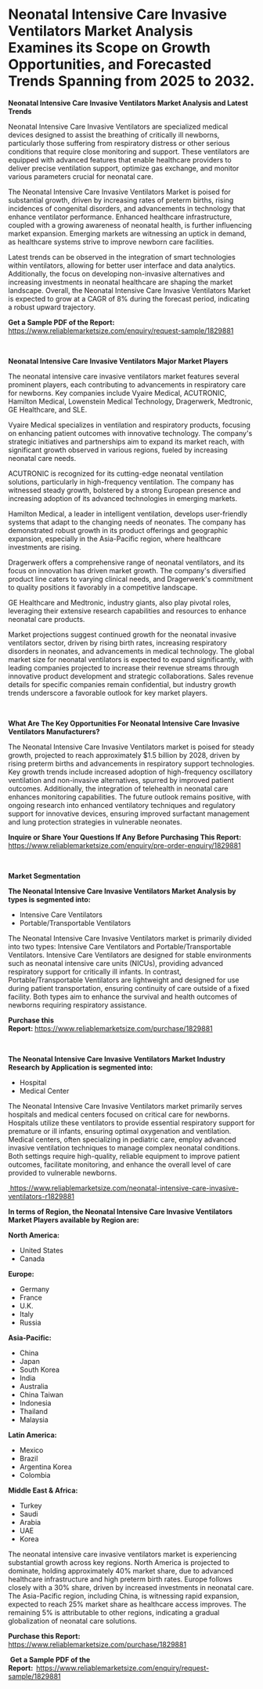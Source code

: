 <p><h1>Neonatal Intensive Care Invasive Ventilators Market Analysis Examines its Scope on Growth Opportunities, and Forecasted Trends Spanning from 2025 to 2032.</h1></p><p><strong>Neonatal Intensive Care Invasive Ventilators Market Analysis and Latest Trends</strong></p>
<p><p>Neonatal Intensive Care Invasive Ventilators are specialized medical devices designed to assist the breathing of critically ill newborns, particularly those suffering from respiratory distress or other serious conditions that require close monitoring and support. These ventilators are equipped with advanced features that enable healthcare providers to deliver precise ventilation support, optimize gas exchange, and monitor various parameters crucial for neonatal care.</p><p>The Neonatal Intensive Care Invasive Ventilators Market is poised for substantial growth, driven by increasing rates of preterm births, rising incidences of congenital disorders, and advancements in technology that enhance ventilator performance. Enhanced healthcare infrastructure, coupled with a growing awareness of neonatal health, is further influencing market expansion. Emerging markets are witnessing an uptick in demand, as healthcare systems strive to improve newborn care facilities.</p><p>Latest trends can be observed in the integration of smart technologies within ventilators, allowing for better user interface and data analytics. Additionally, the focus on developing non-invasive alternatives and increasing investments in neonatal healthcare are shaping the market landscape. Overall, the Neonatal Intensive Care Invasive Ventilators Market is expected to grow at a CAGR of 8% during the forecast period, indicating a robust upward trajectory.</p></p>
<p><strong>Get a Sample PDF of the Report:&nbsp;</strong> <a href="https://www.reliablemarketsize.com/enquiry/request-sample/1829881?utm_campaign=2626&utm_medium=2&utm_source=Github&utm_content=ia&utm_term=14042025&utm_id=neonatal-intensive-care-invasive-ventilators">https://www.reliablemarketsize.com/enquiry/request-sample/1829881</a></p>
<p>&nbsp;</p>
<p><strong>Neonatal Intensive Care Invasive Ventilators Major Market Players</strong></p>
<p><p>The neonatal intensive care invasive ventilators market features several prominent players, each contributing to advancements in respiratory care for newborns. Key companies include Vyaire Medical, ACUTRONIC, Hamilton Medical, Lowenstein Medical Technology, Dragerwerk, Medtronic, GE Healthcare, and SLE.</p><p>Vyaire Medical specializes in ventilation and respiratory products, focusing on enhancing patient outcomes with innovative technology. The company's strategic initiatives and partnerships aim to expand its market reach, with significant growth observed in various regions, fueled by increasing neonatal care needs.</p><p>ACUTRONIC is recognized for its cutting-edge neonatal ventilation solutions, particularly in high-frequency ventilation. The company has witnessed steady growth, bolstered by a strong European presence and increasing adoption of its advanced technologies in emerging markets.</p><p>Hamilton Medical, a leader in intelligent ventilation, develops user-friendly systems that adapt to the changing needs of neonates. The company has demonstrated robust growth in its product offerings and geographic expansion, especially in the Asia-Pacific region, where healthcare investments are rising.</p><p>Dragerwerk offers a comprehensive range of neonatal ventilators, and its focus on innovation has driven market growth. The company's diversified product line caters to varying clinical needs, and Dragerwerk's commitment to quality positions it favorably in a competitive landscape.</p><p>GE Healthcare and Medtronic, industry giants, also play pivotal roles, leveraging their extensive research capabilities and resources to enhance neonatal care products.</p><p>Market projections suggest continued growth for the neonatal invasive ventilators sector, driven by rising birth rates, increasing respiratory disorders in neonates, and advancements in medical technology. The global market size for neonatal ventilators is expected to expand significantly, with leading companies projected to increase their revenue streams through innovative product development and strategic collaborations. Sales revenue details for specific companies remain confidential, but industry growth trends underscore a favorable outlook for key market players.</p></p>
<p>&nbsp;</p>
<p><strong>What Are The Key Opportunities For Neonatal Intensive Care Invasive Ventilators Manufacturers?</strong></p>
<p><p>The Neonatal Intensive Care Invasive Ventilators market is poised for steady growth, projected to reach approximately $1.5 billion by 2028, driven by rising preterm births and advancements in respiratory support technologies. Key growth trends include increased adoption of high-frequency oscillatory ventilation and non-invasive alternatives, spurred by improved patient outcomes. Additionally, the integration of telehealth in neonatal care enhances monitoring capabilities. The future outlook remains positive, with ongoing research into enhanced ventilatory techniques and regulatory support for innovative devices, ensuring improved surfactant management and lung protection strategies in vulnerable neonates.</p></p>
<p><strong>Inquire or Share Your Questions If Any Before Purchasing This Report:</strong> <a href="https://www.reliablemarketsize.com/enquiry/pre-order-enquiry/1829881?utm_campaign=2626&utm_medium=2&utm_source=Github&utm_content=ia&utm_term=14042025&utm_id=neonatal-intensive-care-invasive-ventilators">https://www.reliablemarketsize.com/enquiry/pre-order-enquiry/1829881</a></p>
<p>&nbsp;</p>
<p><strong>Market Segmentation</strong></p>
<p><strong>The Neonatal Intensive Care Invasive Ventilators Market Analysis by types is segmented into:</strong></p>
<p><ul><li>Intensive Care Ventilators</li><li>Portable/Transportable Ventilators</li></ul></p>
<p><p>The Neonatal Intensive Care Invasive Ventilators market is primarily divided into two types: Intensive Care Ventilators and Portable/Transportable Ventilators. Intensive Care Ventilators are designed for stable environments such as neonatal intensive care units (NICUs), providing advanced respiratory support for critically ill infants. In contrast, Portable/Transportable Ventilators are lightweight and designed for use during patient transportation, ensuring continuity of care outside of a fixed facility. Both types aim to enhance the survival and health outcomes of newborns requiring respiratory assistance.</p></p>
<p><strong>Purchase this Report:&nbsp;</strong><a href="https://www.reliablemarketsize.com/purchase/1829881?utm_campaign=2626&utm_medium=2&utm_source=Github&utm_content=ia&utm_term=14042025&utm_id=neonatal-intensive-care-invasive-ventilators">https://www.reliablemarketsize.com/purchase/1829881</a></p>
<p>&nbsp;</p>
<p><strong>The Neonatal Intensive Care Invasive Ventilators Market Industry Research by Application is segmented into:</strong></p>
<p><ul><li>Hospital</li><li>Medical Center</li></ul></p>
<p><p>The Neonatal Intensive Care Invasive Ventilators market primarily serves hospitals and medical centers focused on critical care for newborns. Hospitals utilize these ventilators to provide essential respiratory support for premature or ill infants, ensuring optimal oxygenation and ventilation. Medical centers, often specializing in pediatric care, employ advanced invasive ventilation techniques to manage complex neonatal conditions. Both settings require high-quality, reliable equipment to improve patient outcomes, facilitate monitoring, and enhance the overall level of care provided to vulnerable newborns.</p></p>
<p><a href="https://www.reliablemarketsize.com/neonatal-intensive-care-invasive-ventilators-r1829881?utm_campaign=2626&utm_medium=2&utm_source=Github&utm_content=ia&utm_term=14042025&utm_id=neonatal-intensive-care-invasive-ventilators">&nbsp;https://www.reliablemarketsize.com/neonatal-intensive-care-invasive-ventilators-r1829881</a></p>
<p><strong>In terms of Region, the Neonatal Intensive Care Invasive Ventilators Market Players available by Region are:</strong></p>
<p>
    <p> <strong> North America: </strong>
        <ul>
            <li>United States</li>
            <li>Canada</li>
        </ul>
        </p> 
    <p> <strong> Europe: </strong>
        <ul>
            <li>Germany</li>
            <li>France</li>
            <li>U.K.</li>
            <li>Italy</li>
            <li>Russia</li>
        </ul>
        </p> 
    <p> <strong> Asia-Pacific: </strong>
        <ul>
            <li>China</li>
            <li>Japan</li>
            <li>South Korea</li>
            <li>India</li>
            <li>Australia</li>
            <li>China Taiwan</li>
            <li>Indonesia</li>
            <li>Thailand</li>
            <li>Malaysia</li>
        </ul>
        </p> 
    <p> <strong> Latin America: </strong>
        <ul>
            <li>Mexico</li>
            <li>Brazil</li>
            <li>Argentina Korea</li>
            <li>Colombia</li>
        </ul>
        </p> 
    <p> <strong> Middle East & Africa: </strong>
        <ul>
            <li>Turkey</li>
            <li>Saudi</li>
            <li>Arabia</li>
            <li>UAE</li>
            <li>Korea</li>
        </ul>
    </p>
    </p>
<p><p>The neonatal intensive care invasive ventilators market is experiencing substantial growth across key regions. North America is projected to dominate, holding approximately 40% market share, due to advanced healthcare infrastructure and high preterm birth rates. Europe follows closely with a 30% share, driven by increased investments in neonatal care. The Asia-Pacific region, including China, is witnessing rapid expansion, expected to reach 25% market share as healthcare access improves. The remaining 5% is attributable to other regions, indicating a gradual globalization of neonatal care solutions.</p></p>
<p><strong>Purchase this Report: </strong><a href="https://www.reliablemarketsize.com/purchase/1829881?utm_campaign=2626&utm_medium=2&utm_source=Github&utm_content=ia&utm_term=14042025&utm_id=neonatal-intensive-care-invasive-ventilators">https://www.reliablemarketsize.com/purchase/1829881</a></p>
<p>&nbsp;<strong>Get a Sample PDF of the Report:&nbsp;&nbsp;</strong><a href="https://www.reliablemarketsize.com/enquiry/request-sample/1829881?utm_campaign=2626&utm_medium=2&utm_source=Github&utm_content=ia&utm_term=14042025&utm_id=neonatal-intensive-care-invasive-ventilators">https://www.reliablemarketsize.com/enquiry/request-sample/1829881</a></p>
<p><strong></strong></p>
<p><p></p><p></p><p></p></p>